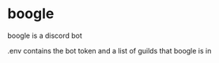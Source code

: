 # boogle
boogle is a discord bot

.env contains the bot token and a list of guilds that boogle is in
